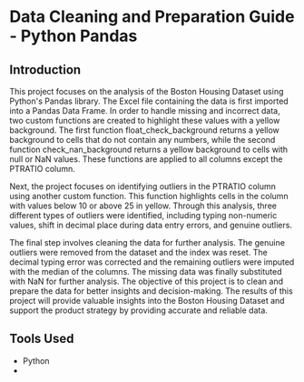 # Data Cleaning and Preparation Guide - Python Pandas

## Introduction 
This project focuses on the analysis of the Boston Housing Dataset using Python's Pandas library. The Excel file containing the data is first imported into a Pandas Data Frame. In order to handle missing and incorrect data, two custom functions are created to highlight these values with a yellow background. The first function float_check_background returns a yellow background to cells that do not contain any numbers, while the second function check_nan_background returns a yellow background to cells with null or NaN values. These functions are applied to all columns except the PTRATIO column.

Next, the project focuses on identifying outliers in the PTRATIO column using another custom function. This function highlights cells in the column with values below 10 or above 25 in yellow. Through this analysis, three different types of outliers were identified, including typing non-numeric values, shift in decimal place during data entry errors, and genuine outliers.

The final step involves cleaning the data for further analysis. The genuine outliers were removed from the dataset and the index was reset. The decimal typing error was corrected and the remaining outliers were imputed with the median of the columns. The missing data was finally substituted with NaN for further analysis. The objective of this project is to clean and prepare the data for better insights and decision-making. The results of this project will provide valuable insights into the Boston Housing Dataset and support the product strategy by providing accurate and reliable data.

## Tools Used
- Python
- 
